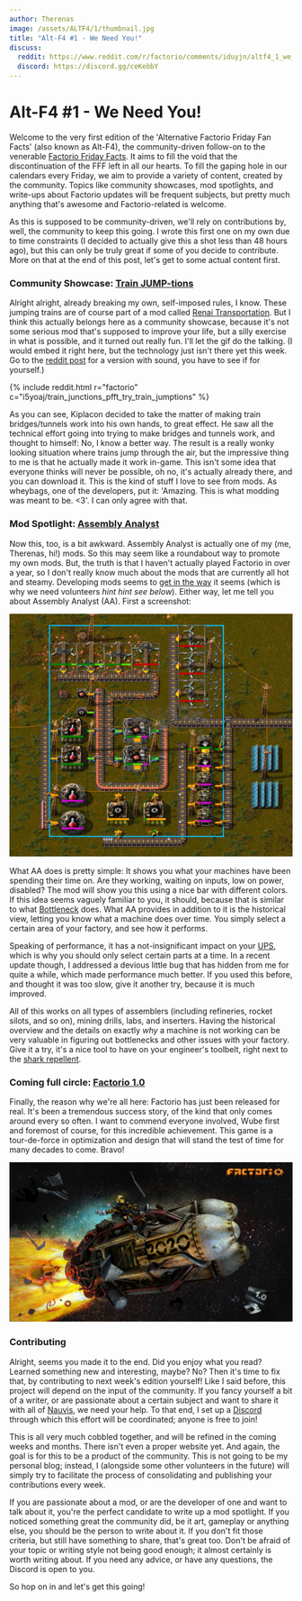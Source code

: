 ```yaml
---
author: Therenas
image: /assets/ALTF4/1/thumbnail.jpg
title: "Alt-F4 #1 - We Need You!"
discuss:
  reddit: https://www.reddit.com/r/factorio/comments/iduyjn/altf4_1_we_need_you/
  discord: https://discord.gg/ceKebbY
---
```


# Alt-F4 #1 - We Need You!

Welcome to the very first edition of the 'Alternative Factorio Friday Fan Facts' (also known as Alt-F4), the community-driven follow-on to the venerable [Factorio Friday Facts](https://factorio.com/blog/). It aims to fill the void that the discontinuation of the FFF left in all our hearts. To fill the gaping hole in our calendars every Friday, we aim to provide a variety of content, created by the community. Topics like community showcases, mod spotlights, and write-ups about Factorio updates will be frequent subjects, but pretty much anything that's awesome and Factorio-related is welcome.
<!--more-->
As this is supposed to be community-driven, we'll rely on contributions by, well, the community to keep this going. I wrote this first one on my own due to time constraints (I decided to actually give this a shot less than 48 hours ago), but this can only be truly great if some of you decide to contribute. More on that at the end of this post, let's get to some actual content first.


### Community Showcase: [Train JUMP-tions](https://www.reddit.com/r/factorio/comments/i5yoaj/train_junctions_pfft_try_train_jumptions/?utm_source=share&utm_medium=web2x)

Alright alright, already breaking my own, self-imposed rules, I know. These jumping trains are of course part of a mod called [Renai Transportation](https://mods.factorio.com/mod/RenaiTransportation). But I think this actually belongs here as a community showcase, because it's not some serious mod that's supposed to improve your life, but a silly exercise in what is possible, and it turned out really fun. I'll let the gif do the talking. (I would embed it right here, but the technology just isn't there yet this week. Go to the [reddit post](https://www.reddit.com/r/factorio/comments/i5yoaj/train_junctions_pfft_try_train_jumptions/?utm_source=share&utm_medium=web2x) for a version with sound, you have to see if for yourself.)

{% include reddit.html r="factorio" c="i5yoaj/train_junctions_pfft_try_train_jumptions" %}

As you can see, Kiplacon decided to take the matter of making train bridges/tunnels work into his own hands, to great effect. He saw all the technical effort going into trying to make bridges and tunnels work, and thought to himself: No, I know a better way. The result is a really wonky looking situation where trains jump through the air, but the impressive thing to me is that he actually made it work in-game. This isn't some idea that everyone thinks will never be possible, oh no, it's actually already there, and you can download it. This is the kind of stuff I love to see from mods. As wheybags, one of the developers, put it: 'Amazing. This is what modding was meant to be. <3'. I can only agree with that.


### Mod Spotlight: [Assembly Analyst](https://mods.factorio.com/mod/assemblyanalyst)

Now this, too, is a bit awkward. Assembly Analyst is actually one of my (me, Therenas, hi!) mods. So this may seem like a roundabout way to promote my own mods. But, the truth is that I haven't actually played Factorio in over a year, so I don't really know much about the mods that are currently all hot and steamy. Developing mods seems to [get in the way](https://cdn.discordapp.com/attachments/603392474458882065/745728165116248144/mod_brain.png) it seems (which is why we need volunteers *hint hint see below*). Either way, let me tell you about Assembly Analyst (AA). First a screenshot:

![](assets/ALTF4/1/assembly_analyst.jpg?raw=true)

What AA does is pretty simple: It shows you what your machines have been spending their time on. Are they working, waiting on inputs, low on power, disabled? The mod will show you this using a nice bar with different colors. If this idea seems vaguely familiar to you, it should, because that is similar to what [Bottleneck](https://mods.factorio.com/mod/Bottleneck) does. What AA provides in addition to it is the historical view, letting you know what a machine does over time. You simply select a certain area of your factory, and see how it performs.

Speaking of performance, it has a not-insignificant impact on your [UPS](https://www.reddit.com/r/factorio/comments/5dmura/can_someone_explain_ups/da5q364/?utm_source=reddit&utm_medium=web2x&context=3), which is why you should only select certain parts at a time. In a recent update though, I addressed a devious little bug that has hidden from me for quite a while, which made performance much better. If you used this before, and thought it was too slow, give it another try, because it is much improved.

All of this works on all types of assemblers (including refineries, rocket silots, and so on), mining drills, labs, and inserters. Having the historical overview and the details on exactly *why* a machine is not working can be very valuable in figuring out bottlenecks and other issues with your factory. Give it a try, it's a nice tool to have on your engineer's toolbelt, right next to the [shark repellent](https://www.youtube.com/watch?v=QnFOs7QlJSI).


### Coming full circle: [Factorio 1.0](https://factorio.com/blog/post/fff-360)

Finally, the reason why we're all here: Factorio has just been released for real. It's been a tremendous success story, of the kind that only comes around every so often. I want to commend everyone involved, Wube first and foremost of course, for this incredible achievement. This game is a tour-de-force in optimization and design that will stand the test of time for many decades to come. Bravo!

![](assets/ALTF4/1/factorio_1dot0.jpeg?raw=true)


### Contributing

Alright, seems you made it to the end. Did you enjoy what you read? Learned something new and interesting, maybe? No? Then it's time to fix that, by contributing to next week's edition yourself! Like I said before, this project will depend on the input of the community. If you fancy yourself a bit of a writer, or are passionate about a certain subject and want to share it with all of [Nauvis](https://www.reddit.com/r/factorio/comments/7fjh5l/what_is_nauvis_im_glad_you_asked/), we need your help. To that end, I set up a [Discord](https://discord.gg/AsXAwyV) through which this effort will be coordinated; anyone is free to join!

This is all very much cobbled together, and will be refined in the coming weeks and months. There isn't even a proper website yet. And again, the goal is for this to be a product of the community. This is not going to be my personal blog; instead, I (alongside some other volunteers in the future) will simply try to facilitate the process of consolidating and publishing your contributions every week.

If you are passionate about a mod, or are the developer of one and want to talk about it, you're the perfect candidate to write up a mod spotlight. If you noticed something great the community did, be it art, gameplay or anything else, you should be the person to write about it. If you don't fit those criteria, but still have something to share, that's great too. Don't be afraid of your topic or writing style not being good enough; it almost certainly is worth writing about. If you need any advice, or have any questions, the Discord is open to you.

So hop on in and let's get this going!
